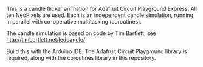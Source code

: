 This is a candle flicker animation for Adafruit Circuit Playground Express.
All ten NeoPixels are used. Each is an independent candle simulation,
running in parallel with co-operative multitasking (coroutines).

The candle simulation is based on code by Tim Bartlett, see http://timbartlett.net/ledcandle/

Build this with the Arduino IDE. The Adafruit Circuit Playground library is
required, along with the coroutines library in this repository.

